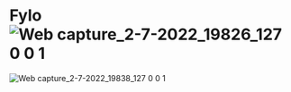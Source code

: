 # Fylo![Web capture_2-7-2022_19826_127 0 0 1](https://user-images.githubusercontent.com/98533498/177012055-e37f36f5-2a15-4039-a3e6-365fba8e0072.jpeg)
![Web capture_2-7-2022_19838_127 0 0 1](https://user-images.githubusercontent.com/98533498/177012057-fa899d34-a1d1-4979-9292-0926f9f8f45b.jpeg)
